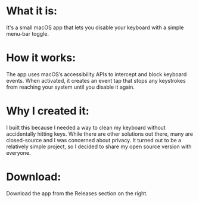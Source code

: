 # What it is:
It's a small macOS app that lets you disable your keyboard with a simple menu-bar toggle.

# How it works:
The app uses macOS’s accessibility APIs to intercept and block keyboard events. When activated, it creates an event tap that stops any keystrokes from reaching your system until you disable it again.

# Why I created it:
I built this because I needed a way to clean my keyboard without accidentally hitting keys. While there are other solutions out there, many are closed-source and I was concerned about privacy. It turned out to be a relatively simple project, so I decided to share my open source version with everyone.

# Download:
Download the app from the Releases section on the right.
